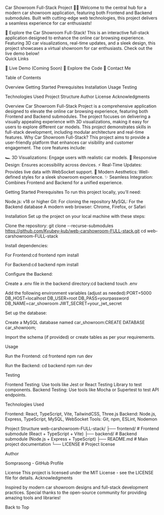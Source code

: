 
Car Showroom Full-Stack Project 🚗✨
Welcome to the central hub for a modern car showroom application, featuring both Frontend and Backend submodules. Built with cutting-edge web technologies, this project delivers a seamless experience for car enthusiasts!

🚀 Explore the Car Showroom Full-Stack!
This is an interactive full-stack application designed to enhance the online car browsing experience. Featuring 3D car visualizations, real-time updates, and a sleek design, this project showcases a virtual showroom for car enthusiasts. Check out the live demo below!  
Quick Links

🌟 Live Demo (Coming Soon)
📂 Explore the Code
📧 Contact Me


Table of Contents

Overview
Getting Started
Prerequisites
Installation
Usage
Testing


Technologies Used
Project Structure
Author
License
Acknowledgments

Overview
Car Showroom Full-Stack Project is a comprehensive application designed to elevate the online car browsing experience, featuring both Frontend and Backend submodules. The project focuses on delivering a visually appealing experience with 3D visualizations, making it easy for users to explore different car models. This project demonstrates skills in full-stack development, including modular architecture and real-time features.
Why Car Showroom Full-Stack?
This project aims to provide a user-friendly platform that enhances car visibility and customer engagement. The core features include:

🏎️ 3D Visualizations: Engage users with realistic car models.
📱 Responsive Design: Ensures accessibility across devices.
⚡ Real-Time Updates: Provides live data with WebSocket support.
🎨 Modern Aesthetics: Well-defined styles for a sleek showroom experience.
✨ Seamless Integration: Combines Frontend and Backend for a unified experience.

Getting Started
Prerequisites
To run this project locally, you’ll need:

Node.js: v18 or higher
Git: For cloning the repository
MySQL: For the Backend database
A modern web browser: Chrome, Firefox, or Safari

Installation
Set up the project on your local machine with these steps:

Clone the repository:
git clone --recurse-submodules https://github.com/Kyubey-kub/web-carshowroom-FULL-stack.git
cd web-carshowroom-FULL-stack


Install dependencies:

For Frontend:cd frontend
npm install


For Backend:cd backend
npm install




Configure the Backend:

Create a .env file in the backend directory:cd backend
touch .env


Add the following environment variables (adjust as needed):PORT=5000
DB_HOST=localhost
DB_USER=root
DB_PASS=yourpassword
DB_NAME=car_showroom
JWT_SECRET=your_jwt_secret




Set up the database:

Create a MySQL database named car_showroom:CREATE DATABASE car_showroom;


Import the schema (if provided) or create tables as per your requirements.



Usage

Run the Frontend:
cd frontend
npm run dev


Run the Backend:
cd backend
npm run dev



Testing

Frontend Testing: Use tools like Jest or React Testing Library to test components.
Backend Testing: Use tools like Mocha or Supertest to test API endpoints.

Technologies Used

Frontend: React, TypeScript, Vite, TailwindCSS, Three.js
Backend: Node.js, Express, TypeScript, MySQL, WebSocket
Tools: Git, npm, ESLint, Nodemon

Project Structure
web-carshowroom-FULL-stack/
├── frontend/         # Frontend submodule (React + TypeScript + Vite)
├── backend/          # Backend submodule (Node.js + Express + TypeScript)
├── README.md         # Main project documentation
└── LICENSE           # Project license

Author

Somprasong - GitHub Profile

License
This project is licensed under the MIT License - see the LICENSE file for details.
Acknowledgments

Inspired by modern car showroom designs and full-stack development practices.
Special thanks to the open-source community for providing amazing tools and libraries!


Back to Top
